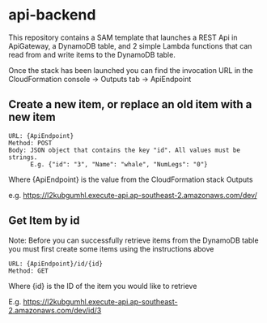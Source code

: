 # api-backend

This repository contains a SAM template that launches a REST Api in ApiGateway, a DynamoDB table, and 2 simple Lambda functions that can read from and write items to the DynamoDB table.

Once the stack has been launched you can find the invocation URL in the CloudFormation console -> Outputs tab -> ApiEndpoint

## Create a new item, or replace an old item with a new item

```
URL: {ApiEndpoint}
Method: POST
Body: JSON object that contains the key "id". All values must be strings.
      E.g. {"id": "3", "Name": "whale", "NumLegs": "0"}
```

Where {ApiEndpoint} is the value from the CloudFormation stack Outputs

e.g. https://l2kubgumhl.execute-api.ap-southeast-2.amazonaws.com/dev/

## Get Item by id

Note: Before you can successfully retrieve items from the DynamoDB table you must first create some items using the instructions above

```
URL: {ApiEndpoint}/id/{id}
Method: GET
```

Where {id} is the ID of the item you would like to retrieve

E.g. https://l2kubgumhl.execute-api.ap-southeast-2.amazonaws.com/dev/id/3

